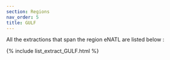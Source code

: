 ```yaml
---
section: Regions
nav_order: 5
title: GULF
---
```


All the extractions that span the region eNATL are listed below :

{% include list_extract_GULF.html %}


